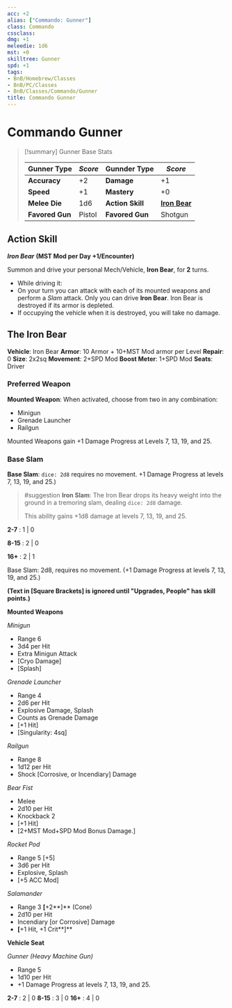 ```yaml
---
acc: +2
alias: ["Commando: Gunner"]
class: Commando
cssclass: 
dmg: +1
meleedie: 1d6
mst: +0
skilltree: Gunner
spd: +1
tags:
- BnB/Homebrew/Classes
- BnB/PC/Classes
- BnB/Classes/Commando/Gunner
title: Commando Gunner
---
```


# Commando Gunner

>[!summary] Gunner Base Stats
>
> | **Gunner Type** | ***Score***      | **Gunnder Type**  | ***Score***                      |
> | -------------------- | ------------ | --------------------- | ---------------------------- |
> | **Accuracy**         | +2           | **Damage**            | +1                           |
> | **Speed**            | +1           | **Mastery**           | +0                           |
> | **Melee Die**        | 1d6          | **Action Skill**      | **[Iron Bear](../Action_Skill/Iron-Bear.md)** |
> | **Favored Gun**      | Pistol | **Favored Gun**       | Shotgun                       |
>

## Action Skill

***Iron Bear***
**(MST Mod per Day +1/Encounter)**

Summon and drive your personal Mech/Vehicle, **Iron Bear**, for **2** turns.
- While driving it:
- On your turn you can attack with each of its mounted weapons and perform a *Slam* attack.
Only you can drive **Iron Bear**.
Iron Bear is destroyed if its armor is depleted.
- If occupying the vehicle when it is destroyed, you will take no damage.

## The Iron Bear

**Vehicle**:  Iron Bear
**Armor**: 10 Armor + 10+MST Mod armor per Level
**Repair**: 0
**Size**: 2x2sq
**Movement**: 2+SPD Mod
**Boost Meter**: 1+SPD Mod
**Seats**: Driver

### Preferred Weapon

**Mounted Weapon**: When activated, choose from two in any combination:
- Minigun
- Grenade Launcher
- Railgun

Mounted Weapons gain +1 Damage Progress at Levels 7, 13, 19, and 25.

### Base Slam

**Base Slam**: `dice: 2d8` requires no movement. +1 Damage Progress at levels 7, 13, 19, and 25.)

> #suggestion **Iron Slam**: The Iron Bear drops its heavy weight into the ground in a tremoring slam, dealing `dice: 2d8` damage.
>
> This ability gains +1d8 damage at levels 7, 13, 19, and 25.

**2-7** : 1 | 0

**8-15** : 2 | 0

**16+** : 2 | 1

Base Slam: 2d8, requires no movement. (+1 Damage Progress at levels 7, 13, 19, and 25.)

**(Text in [Square Brackets] is ignored until "Upgrades, People" has skill points.)**

**Mounted Weapons**

*Minigun*

- Range 6
- 3d4 per Hit
- Extra Minigun Attack
- [Cryo Damage]
- [Splash]

*Grenade Launcher*

- Range 4
- 2d6 per Hit
- Explosive Damage, Splash
- Counts as Grenade Damage
- [+1 Hit]
- [Singularity: 4sq]

*Railgun*

- Range 8
- 1d12 per Hit
- Shock [Corrosive, or Incendiary] Damage

*Bear Fist*

- Melee
- 2d10 per Hit
- Knockback 2
- [+1 Hit]
- [2+MST Mod+SPD Mod Bonus Damage.]

*Rocket Pod*

- Range 5 [+5]
- 3d6 per Hit
- Explosive, Splash
- [+5 ACC Mod]

*Salamander*

- Range 3 **[**+2**]** (Cone)
- 2d10 per Hit
- Incendiary [or Corrosive] Damage
- **[**+1 Hit, +1 Crit**]**

**Vehicle Seat**

*Gunner (Heavy Machine Gun)*

- Range 5
- 1d10 per Hit
- +1 Damage Progress at levels 7, 13, 19, and 25.

**2-7** : 2 | 0
**8-15** : 3 | 0
**16+** : 4 | 0
